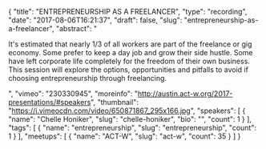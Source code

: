 {
  "title": "ENTREPRENEURSHIP AS A FREELANCER",
  "type": "recording",
  "date": "2017-08-06T16:21:37",
  "draft": false,
  "slug": "entrepreneurship-as-a-freelancer",
  "abstract": "<p>It's estimated that nearly 1/3 of all workers are part of the freelance or gig economy. Some prefer to keep a day job and grow their side hustle. Some have left corporate life completely for the freedom of their own business. This session will explore the options, opportunities and pitfalls to avoid if choosing entrepreneurship through freelancing.</p>",
  "vimeo": "230330945",
  "moreinfo": "http://austin.act-w.org/2017-presentations/#speakers",
  "thumbnail": "https://i.vimeocdn.com/video/650871867_295x166.jpg",
  "speakers": [
    {
      "name": "Chelle Honiker",
      "slug": "chelle-honiker",
      "bio": "",
      "count": 1
    }
  ],
  "tags": [
    {
      "name": "entrepreneurship",
      "slug": "entrepreneurship",
      "count": 1
    }
  ],
  "meetups": [
    {
      "name": "ACT-W",
      "slug": "act-w",
      "count": 35
    }
  ]
}
